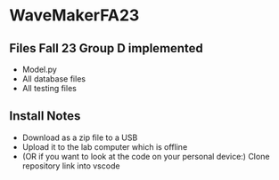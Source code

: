 # WaveMakerFA23

## Files Fall 23 Group D implemented
- Model.py
- All database files
- All testing files

## Install Notes
- Download as a zip file to a USB
- Upload it to the lab computer which is offline
- (OR if you want to look at the code on your personal device:) Clone repository link into vscode
